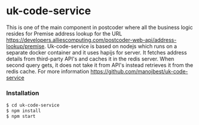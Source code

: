 # uk-code-service

This is one of the main component in postcoder where all the business logic resides for Premise address lookup for the URL https://developers.alliescomputing.com/postcoder-web-api/address-lookup/premise.
Uk-code-service is based on nodejs which runs on a separate docker container and it uses hapijs for server. It fetches address details from third-party API's and caches it in the redis server. When second query gets, it does not take it from API's instead retrieves it from the redis cache.
For more information https://github.com/manojbest/uk-code-service


### Installation


```sh
$ cd uk-code-service
$ npm install
$ npm start